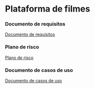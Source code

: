 # Plataforma de filmes

### Documento de requisitos
[Documento de requisitos](https://docs.google.com/document/d/1gNksID-6YkvoONZUBPtuQcGjCQpiZB1-qgMPEm2pRkU/edit?usp=sharing)

### Plano de risco
[Plano de risco](https://docs.google.com/document/d/1PoqEiZS_q8oZQFElRj__hUAVvNdpdp1l8INqyV8HzeU/edit?usp=sharing)

### Documento de casos de uso
[Documento de casos de uso](https://docs.google.com/document/d/1Rg4eNX0QNr9mB5_cBEwEnrmLHQ-c5c8yn5Ona73_tvA/edit?usp=sharing)